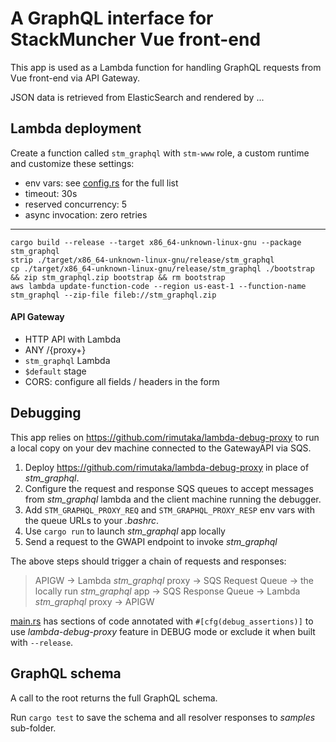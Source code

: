 # A GraphQL interface for StackMuncher Vue front-end

This app is used as a Lambda function for handling GraphQL requests from Vue front-end via API Gateway.

JSON data is retrieved from ElasticSearch and rendered by ...

## Lambda deployment

Create a function called `stm_graphql` with `stm-www` role, a custom runtime and customize these settings:
* env vars: see [config.rs](./src/config.rs) for the full list
* timeout: 30s
* reserved concurrency: 5
* async invocation: zero retries
****
```
cargo build --release --target x86_64-unknown-linux-gnu --package stm_graphql
strip ./target/x86_64-unknown-linux-gnu/release/stm_graphql
cp ./target/x86_64-unknown-linux-gnu/release/stm_graphql ./bootstrap && zip stm_graphql.zip bootstrap && rm bootstrap
aws lambda update-function-code --region us-east-1 --function-name stm_graphql --zip-file fileb://stm_graphql.zip
```

#### API Gateway

* HTTP API with Lambda
* ANY /{proxy+}
* `stm_graphql` Lambda
* `$default` stage
* CORS: configure all fields / headers in the form

## Debugging

This app relies on https://github.com/rimutaka/lambda-debug-proxy to run a local copy on your dev machine connected to the GatewayAPI via SQS.

1. Deploy https://github.com/rimutaka/lambda-debug-proxy in place of *stm_graphql*.
2. Configure the request and response SQS queues to accept messages from *stm_graphql* lambda and the client machine running the debugger.
3. Add `STM_GRAPHQL_PROXY_REQ` and `STM_GRAPHQL_PROXY_RESP` env vars with the queue URLs to your *.bashrc*.
4. Use `cargo run` to launch *stm_graphql* app locally
5. Send a request to the GWAPI endpoint to invoke *stm_graphql* 

The above steps should trigger a chain of requests and responses: 
> APIGW -> Lambda *stm_graphql* proxy -> SQS Request Queue -> the locally run *stm_graphql* app -> SQS Response Queue -> Lambda *stm_graphql* proxy -> APIGW

[main.rs](./src/main.rs) has sections of code annotated with `#[cfg(debug_assertions)]` to use *lambda-debug-proxy* feature in DEBUG mode or exclude it when built with `--release`.

## GraphQL schema

A call to the root returns the full GraphQL schema.

Run `cargo test` to save the schema and all resolver responses to _samples_ sub-folder.